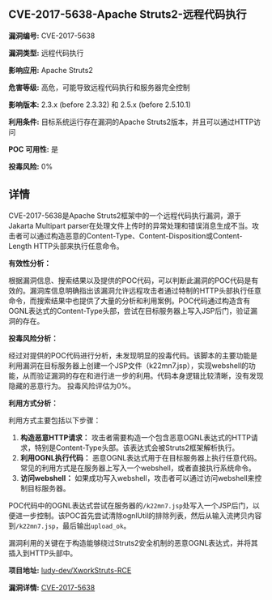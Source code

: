 ## CVE-2017-5638-Apache Struts2-远程代码执行

**漏洞编号:** CVE-2017-5638

**漏洞类型:** 远程代码执行

**影响应用:** Apache Struts2

**危害等级:** 高危，可能导致远程代码执行和服务器完全控制

**影响版本:** 2.3.x (before 2.3.32) 和 2.5.x (before 2.5.10.1)

**利用条件:** 目标系统运行存在漏洞的Apache Struts2版本，并且可以通过HTTP访问

**POC 可用性:** 是

**投毒风险:** 0%

## 详情

CVE-2017-5638是Apache Struts2框架中的一个远程代码执行漏洞，源于Jakarta Multipart parser在处理文件上传时的异常处理和错误消息生成不当。攻击者可以通过构造恶意的Content-Type、Content-Disposition或Content-Length HTTP头部来执行任意命令。

**有效性分析：**

根据漏洞信息、搜索结果以及提供的POC代码，可以判断此漏洞的POC代码是有效的。漏洞库信息明确指出该漏洞允许远程攻击者通过特制的HTTP头部执行任意命令，而搜索结果中也提供了大量的分析和利用案例。POC代码通过构造含有OGNL表达式的Content-Type头部，尝试在目标服务器上写入JSP后门，验证漏洞的存在。

**投毒风险分析：**

经过对提供的POC代码进行分析，未发现明显的投毒代码。该脚本的主要功能是利用漏洞在目标服务器上创建一个JSP文件（k22mn7.jsp），实现webshell的功能，从而验证漏洞的存在和进行进一步的利用。代码本身逻辑比较清晰，没有发现隐藏的恶意行为。 投毒风险评估为0%。

**利用方式分析：**

利用方式主要包括以下步骤：

1.  **构造恶意HTTP请求：** 攻击者需要构造一个包含恶意OGNL表达式的HTTP请求，特别是Content-Type头部。该表达式会被Struts2框架解析执行。
2.  **利用OGNL执行代码：** 恶意OGNL表达式用于在目标服务器上执行任意代码。常见的利用方式是在服务器上写入一个webshell，或者直接执行系统命令。
3.  **访问webshell：** 如果成功写入webshell，攻击者可以通过访问webshell来控制目标服务器。 

POC代码中的OGNL表达式尝试在服务器的`/k22mn7.jsp`处写入一个JSP后门，以便进一步控制。该POC首先尝试清除ognlUtil的排除列表，然后从输入流拷贝内容到`/k22mn7.jsp`，最后输出`upload_ok`。

漏洞利用的关键在于构造能够绕过Struts2安全机制的恶意OGNL表达式，并将其插入到HTTP头部中。

**项目地址:** [ludy-dev/XworkStruts-RCE](https://github.com/ludy-dev/XworkStruts-RCE)

**漏洞详情:** [CVE-2017-5638](https://nvd.nist.gov/vuln/detail/CVE-2017-5638)